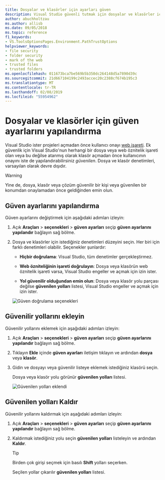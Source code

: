 ```yaml
---
title: Dosyalar ve klasörler için ayarları güven
description: Visual Studio güvenli tutmak için dosyalar ve klasörler için güven ayarlarını değiştirmeyi öğrenin.
author: abuchholtzau
ms.author: allisb
ms.date: 09/05/2018
ms.topic: reference
f1_keywords:
- VS.ToolsOptionsPages.Environment.PathTrustOptions
helpviewer_keywords:
- file security
- folder security
- mark of the web
- trusted files
- trusted folders
ms.openlocfilehash: 011673bca7be569b5b350dc264148d5a7890d39c
ms.sourcegitcommit: 21d667104199c2493accec20c2388cf674b195c3
ms.translationtype: MT
ms.contentlocale: tr-TR
ms.lasthandoff: 02/08/2019
ms.locfileid: "55954962"
---
```

# <a name="configure-trust-settings-for-files-and-folders"></a>Dosyalar ve klasörler için güven ayarlarını yapılandırma

Visual Studio ister projeleri açmadan önce kullanıcı onayı [web işareti](/previous-versions/windows/internet-explorer/ie-developer/compatibility/ms537628(v=vs.85)). Ek güvenlik için Visual Studio'nun herhangi bir dosya veya web öznitelik işareti olan veya bu değilse atanmış olarak klasör açmadan önce kullanıcının onayını iste de yapılandırabilirsiniz *güvenilen*. Dosya ve klasör denetimleri, varsayılan olarak devre dışıdır.

> [!WARNING]
> Yine de, dosya, klasör veya çözüm güvenilir bir kişi veya güvenilen bir konumdan onaylamadan önce geldiğinden emin olun.

## <a name="configure-trust-settings"></a>Güven ayarlarını yapılandırma

Güven ayarlarını değiştirmek için aşağıdaki adımları izleyin:

1. Açık **Araçları** > **seçenekleri** > **güven ayarları** seçip **güven ayarlarını yapılandır** bağlayın sağ bölme.

2. Dosya ve klasörler için istediğiniz denetimleri düzeyini seçin. Her biri için farklı denetimleri olabilir. Seçenekler şunlardır:

   * **Hiçbir doğrulama**: Visual Studio, tüm denetimler gerçekleştirmez.

   * **Web özniteliğinin işareti doğrulayın**: Dosya veya klasörün web öznitelik işareti varsa, Visual Studio engeller ve açmak için izin ister.

   * **Yol güvenilir olduğundan emin olun**: Dosya veya klasör yolu parçası değilse **güvenilen yolları** listesi, Visual Studio engeller ve açmak için izin ister.

   ![Güven doğrulama seçenekleri](media/trust-settings.png)

## <a name="add-trusted-paths"></a>Güvenilir yollarını ekleyin

Güvenilir yollarını eklemek için aşağıdaki adımları izleyin:

1. Açık **Araçları** > **seçenekleri** > **güven ayarları** seçip **güven ayarlarını yapılandır** bağlayın sağ bölme.

2. Tıklayın **Ekle** içinde **güven ayarları** iletişim tıklayın ve ardından **dosya** veya **klasör**.

3. Gidin ve dosyayı veya güvenilir listeye eklemek istediğiniz klasörü seçin.

   Dosya veya klasör yolu görünür **güvenilen yolları** listesi.

   ![Güvenilen yolları eklendi](media/trusted-paths.png)

## <a name="remove-trusted-paths"></a>Güvenilen yolları Kaldır

Güvenilir yollarını kaldırmak için aşağıdaki adımları izleyin:

1. Açık **Araçları** > **seçenekleri** > **güven ayarları** seçip **güven ayarlarını yapılandır** bağlayın sağ bölme.

2. Kaldırmak istediğiniz yolu seçin **güvenilen yolları** listeleyin ve ardından **Kaldır**.

   > [!TIP]
   > Birden çok girişi seçmek için basılı **Shift** yolları seçerken.

   Seçilen yollar çıkarılır **güvenilen yolları** listesi.

